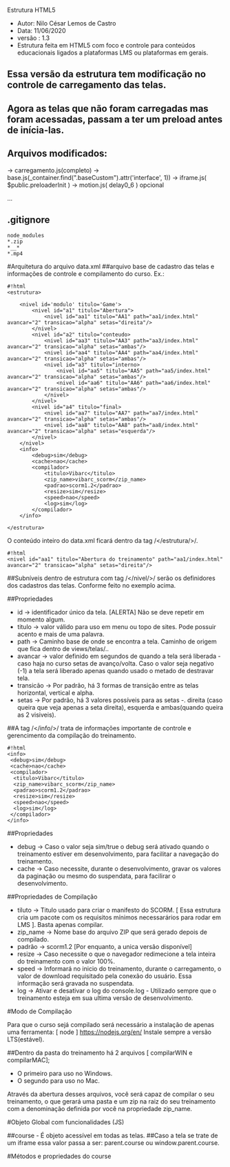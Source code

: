 Estrutura HTML5 

- Autor: Nilo César Lemos de Castro
- Data: 11/06/2020
- versão : 1.3
- Estrutura feita em HTML5 com foco e controle para conteúdos educacionais ligados a plataformas LMS ou plataformas em gerais. 

## Essa versão da estrutura tem modificação no controle de carregamento das telas. 
## Agora as telas que não foram carregadas mas foram acessadas, passam a ter um preload antes de inícia-las.
## Arquivos modificados: 
-> carregamento.js(completo) 
-> base.js(_container.find(".baseCustom").attr('interface', 1)) 
-> iframe.js( $public.preloaderInit )
-> motion.js( delay0_6 ) opcional

...
## .gitignore
    node_modules
    *.zip
    *__*
    *.mp4

#Arquitetura do arquivo data.xml 
##arquivo base de cadastro das telas e informações de controle e compilamento do curso. Ex.:

```
#!html
<estrutura>

    <nivel id='modulo' titulo='Game'>
        <nivel id="a1" titulo="Abertura">
            <nivel id="aa1" titulo="AA1" path="aa1/index.html" avancar="2" transicao="alpha" setas="direita"/>
        </nivel>
        <nivel id="a2" titulo="conteudo>
            <nivel id="aa3" titulo="AA3" path="aa3/index.html" avancar="2" transicao="alpha" setas="ambas"/>
            <nivel id="aa4" titulo="AA4" path="aa4/index.html" avancar="2" transicao="alpha" setas="ambas"/>
            <nivel id="a3" titulo="interno>
                <nivel id="aa5" titulo="AA5" path="aa5/index.html" avancar="2" transicao="alpha" setas="ambas"/>
                <nivel id="aa6" titulo="AA6" path="aa6/index.html" avancar="2" transicao="alpha" setas="ambas"/>
            </nivel>
        </nivel>
        <nivel id="a4" titulo="final>
            <nivel id="aa7" titulo="AA7" path="aa7/index.html" avancar="2" transicao="alpha" setas="ambas"/>
            <nivel id="aa8" titulo="AA8" path="aa8/index.html" avancar="2" transicao="alpha" setas="esquerda"/>
        </nivel>
    </nivel>
    <info>
        <debug>sim</debug>
        <cache>nao</cache>
        <compilador>
            <titulo>Vibarc</titulo>
            <zip_name>vibarc_scorm</zip_name>
            <padrao>scorm1.2</padrao>
            <resize>sim</resize>
            <speed>nao</speed>
            <log>sim</log>
        </compilador>
    </info>
    
</estrutura>
```
O conteúdo inteiro do data.xml ficará dentro da tag /</estrutura/>/.

```
#!html
<nivel id="aa1" titulo="Abertura do treinamento" path="aa1/index.html" avancar="2" transicao="alpha" setas="direita"/>
```

##Subníveis dentro de estrutura com tag /</nivel/>/ serão os definidores dos cadastros das telas. Conforme feito no exemplo acima. 

##Propriedades

* id -> identificador único da tela. [ALERTA] Não se deve repetir em momento algum. 
* titulo -> valor válido para uso em menu ou topo de sites. Pode possuir acento e mais de uma palavra.
* path -> Caminho base de onde se encontra a tela. Caminho de origem que fica dentro de views/telas/..
* avancar -> valor definido em segundos de quando a tela será liberada - caso haja no curso setas de avanço/volta. Caso o valor seja negativo (-1) a tela será liberado apenas quando usado o metado de destravar tela.
* transicão -> Por padrão, há 3 formas de transição entre as telas horizontal, vertical e alpha.
* setas -> Por padrão, há 3 valores possíveis para as setas -. direita (caso queira que veja apenas a seta direita), esquerda e ambas(quando queira as 2 visiveis). 

##A tag /</info/>/ trata de informações importante de controle e gerencimento da compilação do treinamento. 

```
#!html
<info>
 <debug>sim</debug>
 <cache>nao</cache>
 <compilador>
  <titulo>Vibarc</titulo>
  <zip_name>vibarc_scorm</zip_name>
  <padrao>scorm1.2</padrao>
  <resize>sim</resize>
  <speed>nao</speed>
  <log>sim</log>
 </compilador>
</info>
```

##Propriedades

* debug -> Caso o valor seja sim/true o debug será ativado quando o treinamento estiver em desenvolvimento, para facilitar a navegação do treinamento.
* cache -> Caso necessite, durante o desenvolvimento, gravar os valores da paginação ou mesmo do suspendata, para facilirar o desenvolvimento.

##Propriedades de Compilação

* tiluto -> Titulo usado para criar o manifesto do SCORM. [ Essa estrutura cria um pacote com os requisitos mínimos necessarários para rodar em LMS ]. Basta apenas compilar.
* zip_name -> Nome base do arquivo ZIP que será gerado depois de compilado.
* padrão -> scorm1.2 [Por enquanto, a unica versão disponível]
* resize -> Caso necessite o que o navegador redimecione a tela inteira do treinamento com o valor 100%. 
* speed -> Informará no inicio do treinamento, durante o carregamento, o valor de download requisitado pela conexão do usuário. Essa informação será gravada no suspendata.
* log -> Ativar e desativar o log do console.log - Utilizado sempre que o treinamento esteja em sua ultima versão de desenvolvimento.


#Modo de Compilação

Para que o curso sejá compilado será necessário a instalação de apenas uma ferramenta:
[ node ] https://nodejs.org/en/ 
Instale sempre a versão LTS(estável).

##Dentro da pasta do treinamento há 2 arquivos [ compilarWIN e compilarMAC]; 
* O primeiro para uso no Windows.
* O segundo para uso no Mac.

Através da abertura desses arquivos, você será capaz de compilar o seu treinamento, o que gerará uma pasta e um zip na raiz do seu treinamento com a denominação definida por você na propriedade zip_name.  


#Objeto Global com funcionalidades (JS)

##course - É objeto acessível em todas as telas. 
##Caso a tela se trate de um iframe essa valor passa a ser: parent.course ou window.parent.course.


#Métodos e propriedades do course





    

